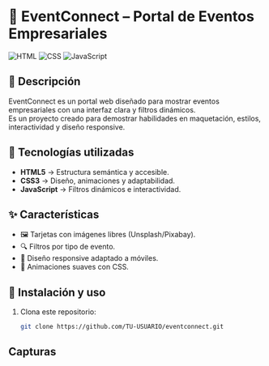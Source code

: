 # 🎯 EventConnect – Portal de Eventos Empresariales

![HTML](https://img.shields.io/badge/HTML5-E34F26?style=for-the-badge&logo=html5&logoColor=white)
![CSS](https://img.shields.io/badge/CSS3-1572B6?style=for-the-badge&logo=css3&logoColor=white)
![JavaScript](https://img.shields.io/badge/JavaScript-F7DF1E?style=for-the-badge&logo=javascript&logoColor=black)

## 📌 Descripción
EventConnect es un portal web diseñado para mostrar eventos empresariales con una interfaz clara y filtros dinámicos.  
Es un proyecto creado para demostrar habilidades en maquetación, estilos, interactividad y diseño responsive.

## 🚀 Tecnologías utilizadas
- **HTML5** → Estructura semántica y accesible.
- **CSS3** → Diseño, animaciones y adaptabilidad.
- **JavaScript** → Filtros dinámicos e interactividad.

## ✨ Características
- 🖼 Tarjetas con imágenes libres (Unsplash/Pixabay).  
- 🔍 Filtros por tipo de evento.  
- 📱 Diseño responsive adaptado a móviles.  
- 🎨 Animaciones suaves con CSS.

## 📂 Instalación y uso
1. Clona este repositorio:
   ```bash
   git clone https://github.com/TU-USUARIO/eventconnect.git
   
## Capturas

